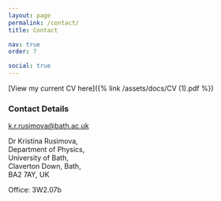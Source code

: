 ```yaml
---
layout: page
permalink: /contact/
title: Contact

nav: true
order: 7

social: true
---
```


[View my current CV here]({% link /assets/docs/CV (1).pdf %})

### Contact Details

<k.r.rusimova@bath.ac.uk>

Dr Kristina Rusimova,<br> 
Department of Physics,<br> 
University of Bath,<br> 
Claverton Down, Bath,<br> 
BA2 7AY, UK

Office: 3W2.07b
